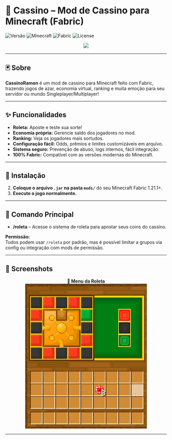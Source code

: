# 🎰 Cassino – Mod de Cassino para Minecraft (Fabric)

![Versão](https://img.shields.io/badge/Version-BETA-blue.svg)
![Minecraft](https://img.shields.io/badge/Minecraft-1.21.1%2B-green)
![Fabric](https://img.shields.io/badge/Fabric-API-yellow)
![License](https://img.shields.io/badge/license-MIT-lightgrey.svg)

<p align="center">
  <img src="https://em-content.zobj.net/thumbs/120/google/350/slot-machine_1f3b0.png" width="60"/>

</p>

---

## 🃏 Sobre

**CassinoRamon** é um mod de cassino para Minecraft feito com Fabric, trazendo jogos de azar, economia virtual, ranking e muita emoção para seu servidor ou mundo Singleplayer/Multiplayer!

---

## ✨ Funcionalidades

- **Roleta:** Aposte e teste sua sorte!
- **Economia própria:** Gerencie saldo dos jogadores no mod.
- **Ranking:** Veja os jogadores mais sortudos.
- **Configuração fácil:** Odds, prêmios e limites customizáveis em arquivo.
- **Sistema seguro:** Prevenção de abuso, logs internos, fácil integração.
- **100% Fabric:** Compatível com as versões modernas do Minecraft.

---

## 🚀 Instalação

2. **Coloque o arquivo `.jar` na pasta `mods/`** do seu Minecraft Fabric 1.21.1+.
3. **Execute o jogo normalmente.**

---

## 💬 Comando Principal

- **/roleta** – Acesse o sistema de roleta para apostar seus coins do cassino.

**Permissão:**  
Todos podem usar `/roleta` por padrão, mas é possível limitar a grupos via config ou integração com mods de permissão.

---

## 📸 Screenshots

<p align="center">
  <b>🎲 Menu da Roleta</b><br>
  <img src="docs/roleta-menu.png" width="380"/>
</p>

---

